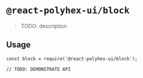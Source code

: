 # `@react-polyhex-ui/block`

> TODO: description

## Usage

```
const block = require('@react-polyhex-ui/block');

// TODO: DEMONSTRATE API
```
